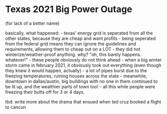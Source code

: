 # Texas 2021 Big Power Outage

(for lack of a better name)

basically, what happened:
    - texas' energy grid is seperated from all the other states, because they are cheap and want profits
      - being seperated from the federal grid means they can ignore the guidelines and requirements, allowing them to cheap out on a LOT
    - they did not winterize/weather-proof anything. why? "oh, this barely happens. whatever!"
      - these people obviously do not think ahead
    - when a big winter storm came in february 2021, it obviously took out everything (even though they knew it would happen, actually)
    - a lot of pipes burst due to the freezing temperatures, ruining houses across the state
    - meanwhile, downtown in dallas/austin, big buildings with no one in them continued to be lit up, and the wealthier parts of town too!
    - all this while people were freezing their butts off for 3 or 4 days.

tbd: write more about the drama that ensued when ted cruz booked a flight to cancun